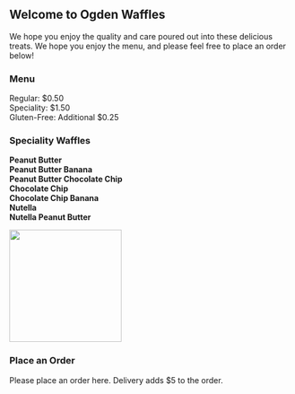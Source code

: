 ## Welcome to Ogden Waffles

We hope you enjoy the quality and care poured out into these delicious treats. We hope you enjoy the menu, and please feel free to place an order below!

### Menu

Regular: $0.50
<br>
Speciality: $1.50
<br>
Gluten-Free: Additional $0.25
<br>

### Speciality Waffles

<b>Peanut Butter</b>
<br>
<b>Peanut Butter Banana</b>
<br>
<b>Peanut Butter Chocolate Chip</b>
<br>
<b>Chocolate Chip</b>
<br>
<b>Chocolate Chip Banana</b>
<br>
<b>Nutella</b>
<br>
<b>Nutella Peanut Butter</b>
<br>




<img src = "https://user-images.githubusercontent.com/79684104/109269201-27d86100-77da-11eb-888d-3b88209ad945.jpg" width = 200 height = 200>


### Place an Order

Please place an order here. Delivery adds $5 to the order. 
